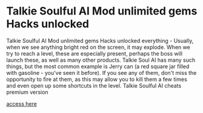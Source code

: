 # Talkie Soulful AI Mod unlimited gems Hacks unlocked

Talkie Soulful AI Mod unlimited gems Hacks unlocked everything - Usually, when we see anything bright red on the screen, it may explode. When we try to reach a level, these are especially present, perhaps the boss will launch these, as well as many other products. Talkie Soul AI has many such things, but the most common example is Jerry can (a red square jar filled with gasoline - you've seen it before). If you see any of them, don't miss the opportunity to fire at them, as this may allow you to kill them a few times and even open up some shortcuts in the level. Talkie Soulful AI cheats premium version

[access here](https://solsea.io/a/6568322447b0100b67a9d751/about)
